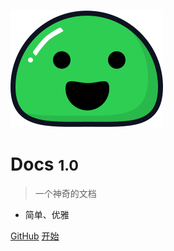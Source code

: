 ![logo](_media/icon.svg)

# Docs <small>1.0</small>

> 一个神奇的文档

- 简单、优雅

[GitHub](https://github.com/docsifyjs/docsify/)
[开始](#docs)

<!-- 背景图片 -->

<!-- ![](_media/bg.png) -->

<!-- 背景色 -->

<!-- ![color](#f0f0f0) -->